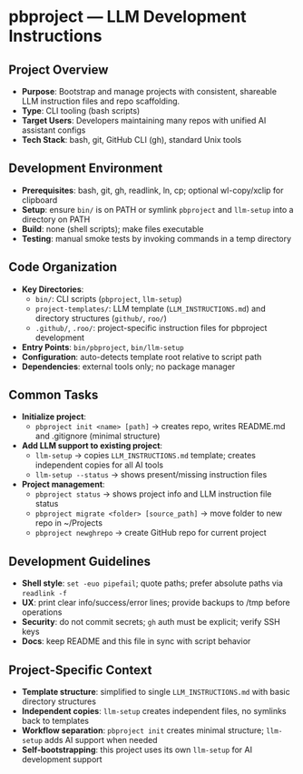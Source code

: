 # pbproject — LLM Development Instructions

## Project Overview
- **Purpose**: Bootstrap and manage projects with consistent, shareable LLM instruction files and repo scaffolding.
- **Type**: CLI tooling (bash scripts)
- **Target Users**: Developers maintaining many repos with unified AI assistant configs
- **Tech Stack**: bash, git, GitHub CLI (gh), standard Unix tools

## Development Environment
- **Prerequisites**: bash, git, gh, readlink, ln, cp; optional wl-copy/xclip for clipboard
- **Setup**: ensure `bin/` is on PATH or symlink `pbproject` and `llm-setup` into a directory on PATH
- **Build**: none (shell scripts); make files executable
- **Testing**: manual smoke tests by invoking commands in a temp directory

## Code Organization
- **Key Directories**:
  - `bin/`: CLI scripts (`pbproject`, `llm-setup`)
  - `project-templates/`: LLM template (`LLM_INSTRUCTIONS.md`) and directory structures (`github/`, `roo/`)
  - `.github/`, `.roo/`: project-specific instruction files for pbproject development
- **Entry Points**: `bin/pbproject`, `bin/llm-setup`
- **Configuration**: auto-detects template root relative to script path
- **Dependencies**: external tools only; no package manager

## Common Tasks
- **Initialize project**:
  - `pbproject init <name> [path]` → creates repo, writes README.md and .gitignore (minimal structure)
- **Add LLM support to existing project**:
  - `llm-setup` → copies `LLM_INSTRUCTIONS.md` template; creates independent copies for all AI tools
  - `llm-setup --status` → shows present/missing instruction files
- **Project management**:
  - `pbproject status` → shows project info and LLM instruction file status
  - `pbproject migrate <folder> [source_path]` → move folder to new repo in ~/Projects
  - `pbproject newghrepo` → create GitHub repo for current project

## Development Guidelines
- **Shell style**: `set -euo pipefail`; quote paths; prefer absolute paths via `readlink -f`
- **UX**: print clear info/success/error lines; provide backups to /tmp before operations
- **Security**: do not commit secrets; `gh` auth must be explicit; verify SSH keys
- **Docs**: keep README and this file in sync with script behavior

## Project-Specific Context
- **Template structure**: simplified to single `LLM_INSTRUCTIONS.md` with basic directory structures
- **Independent copies**: `llm-setup` creates independent files, no symlinks back to templates
- **Workflow separation**: `pbproject init` creates minimal structure; `llm-setup` adds AI support when needed
- **Self-bootstrapping**: this project uses its own `llm-setup` for AI development support
